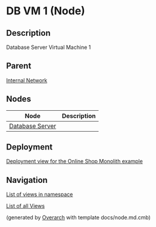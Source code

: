 
# DB VM 1 (Node)
## Description
Database Server Virtual Machine 1

## Parent
[Internal Network](../../../../software-development/architecture/example/monolith/internal-network.md)
## Nodes
| Node | Description |
|---|---|
| [Database Server](../../../../software-development/architecture/example/monolith/db-server.md)|  |


## Deployment
[Deployment view for the Online Shop Monolith example](../../../../software-development/architecture/example/monolith/deployment-view.md)


## Navigation
[List of views in namespace](./views-in-namespace.md)

[List of all Views](../../../../views.md)


(generated by [Overarch](https://github.com/soulspace-org/overarch) with template docs/node.md.cmb)
